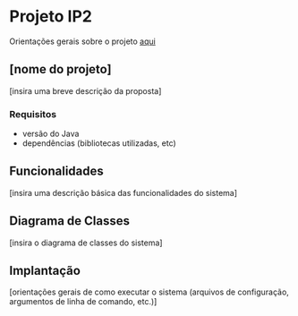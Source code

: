 # Projeto IP2 
Orientações gerais sobre o projeto [aqui](https://gdoc.pub/doc/e/2PACX-1vTp3jQlWSshEoyxzSCdPBIh0NbkKV8w9eu6ZIzqbpHJPTTOuyXvb4j2gX90BvZh5tgWqE2eOPyraJIj)

## [nome do projeto]
[insira uma breve descrição da proposta]

### Requisitos
- versão do Java
- dependências (bibliotecas utilizadas, etc)

## Funcionalidades
[insira uma descrição básica das funcionalidades do sistema]

## Diagrama de Classes
[insira o diagrama de classes do sistema]

## Implantação
[orientações gerais de como executar o sistema (arquivos de configuração, argumentos de linha de comando, etc.)]
